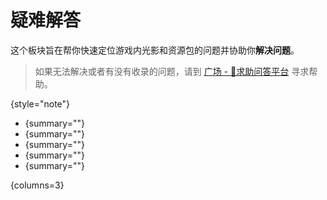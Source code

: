 # 疑难解答

<tldr>

这个板块旨在帮你快速定位游戏内光影和资源包的问题并协助你**解决问题**。
</tldr>

> 如果无法解决或者有没有收录的问题，请到 [广场 - 🌹求助问答平台](https://pd.qq.com/s/ly2623ty) 寻求帮助。
> 
{style="note"}

- [](troubleshootCommon.md){summary=""}
- [](shaderpackLoading.md){summary=""}
- [](resourcepackLoading.md){summary=""}
- [](videoSettings.md){summary=""}
- [](modsCompatibility.md){summary=""}

{columns=3}

<seealso title="更多内容" style="cards">
    <category ref="related">
        <a href="PopOfScience.md" summary="主要的科普板块。"/>
        <a href="Correction.md" summary="总结了一些玩家中有歧义的图形学观点。"/>
        <a href="QAs.md" summary="总结了社区中经常有人提起的概念性问题。"/>
    </category>
</seealso>
